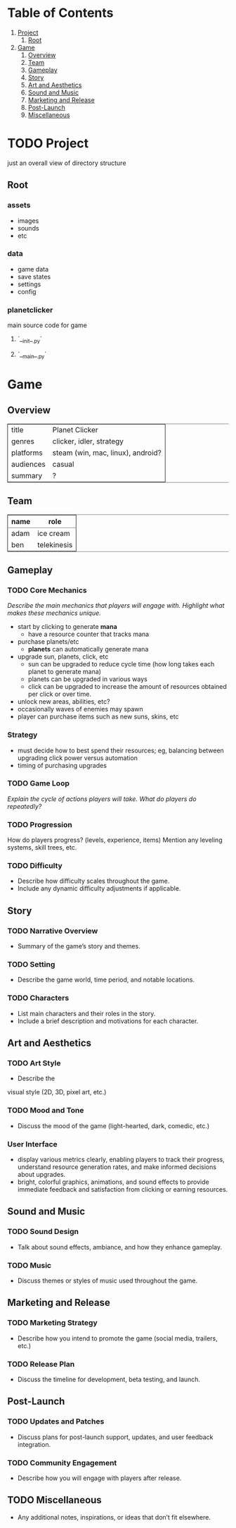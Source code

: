 
# Table of Contents

1.  [Project](#org591d698)
    1.  [Root](#orgee01398)
2.  [Game](#orged37c00)
    1.  [Overview](#orgdc568d1)
    2.  [Team](#org29352f6)
    3.  [Gameplay](#org8476bae)
    4.  [Story](#org9cc066f)
    5.  [Art and Aesthetics](#org884903b)
    6.  [Sound and Music](#org7829256)
    7.  [Marketing and Release](#org25e2ca1)
    8.  [Post-Launch](#org0648bf8)
    9.  [Miscellaneous](#orgeaf8c8b)



<a id="org591d698"></a>

# TODO Project

just an overall view of directory structure


<a id="orgee01398"></a>

## Root


### assets

-   images
-   sounds
-   etc


### data

-   game data
-   save states
-   settings
-   config


### planetclicker

main source code for game

1.  \`\_<sub>init</sub>\_<sub>.py</sub>\`

2.  \`\_<sub>main</sub>\_<sub>.py</sub>\`


<a id="orged37c00"></a>

# Game


<a id="orgdc568d1"></a>

## Overview

<table border="2" cellspacing="0" cellpadding="6" rules="groups" frame="hsides">


<colgroup>
<col  class="org-left" />

<col  class="org-left" />
</colgroup>
<tbody>
<tr>
<td class="org-left">title</td>
<td class="org-left">Planet Clicker</td>
</tr>

<tr>
<td class="org-left">genres</td>
<td class="org-left">clicker, idler, strategy</td>
</tr>

<tr>
<td class="org-left">platforms</td>
<td class="org-left">steam (win, mac, linux), android?</td>
</tr>

<tr>
<td class="org-left">audiences</td>
<td class="org-left">casual</td>
</tr>

<tr>
<td class="org-left">summary</td>
<td class="org-left">?</td>
</tr>
</tbody>
</table>


<a id="org29352f6"></a>

## Team

<table border="2" cellspacing="0" cellpadding="6" rules="groups" frame="hsides">


<colgroup>
<col  class="org-left" />

<col  class="org-left" />
</colgroup>
<thead>
<tr>
<th scope="col" class="org-left">name</th>
<th scope="col" class="org-left">role</th>
</tr>
</thead>
<tbody>
<tr>
<td class="org-left">adam</td>
<td class="org-left">ice cream</td>
</tr>

<tr>
<td class="org-left">ben</td>
<td class="org-left">telekinesis</td>
</tr>
</tbody>
</table>


<a id="org8476bae"></a>

## Gameplay


### TODO Core Mechanics

*Describe the main mechanics that players will engage with.*
*Highlight what makes these mechanics unique.*

-   start by clicking to generate **mana**
    -   have a resource counter that tracks mana
-   purchase planets/etc
    -   **planets** can automatically generate mana
-   upgrade sun, planets, click, etc
    -   sun can be upgraded to reduce cycle time (how long takes each planet to generate mana)
    -   planets can be upgraded in various ways
    -   click can be upgraded to increase the amount of resources obtained per click or over time.
-   unlock new areas, abilities, etc?
-   occasionally waves of enemies may spawn
-   player can purchase items such as new suns, skins, etc


### Strategy

-   must decide how to best spend their resources; eg, balancing between upgrading click power versus automation
-   timing of purchasing upgrades


### TODO Game Loop

*Explain the cycle of actions players will take.*
*What do players do repeatedly?*


### TODO Progression

How do players progress? (levels, experience, items)
Mention any leveling systems, skill trees, etc.


### TODO Difficulty

-   Describe how difficulty scales throughout the game.
-   Include any dynamic difficulty adjustments if applicable.


<a id="org9cc066f"></a>

## Story


### TODO Narrative Overview

-   Summary of the game&rsquo;s story and themes.


### TODO Setting

-   Describe the game world, time period, and notable locations.


### TODO Characters

-   List main characters and their roles in the story.
-   Include a brief description and motivations for each character.


<a id="org884903b"></a>

## Art and Aesthetics


### TODO Art Style

-   Describe the

visual style (2D, 3D, pixel art, etc.)


### TODO Mood and Tone

-   Discuss the mood of the game (light-hearted, dark, comedic, etc.)


### User Interface

-   display various metrics clearly, enabling players to track their progress, understand resource generation rates, and make informed decisions about upgrades.
-   bright, colorful graphics, animations, and sound effects to provide immediate feedback and satisfaction from clicking or earning resources.


<a id="org7829256"></a>

## Sound and Music


### TODO Sound Design

-   Talk about sound effects, ambiance, and how they enhance gameplay.


### TODO Music

-   Discuss themes or styles of music used throughout the game.


<a id="org25e2ca1"></a>

## Marketing and Release


### TODO Marketing Strategy

-   Describe how you intend to promote the game (social media, trailers, etc.)


### TODO Release Plan

-   Discuss the timeline for development, beta testing, and launch.


<a id="org0648bf8"></a>

## Post-Launch


### TODO Updates and Patches

-   Discuss plans for post-launch support, updates, and user feedback integration.


### TODO Community Engagement

-   Describe how you will engage with players after release.


<a id="orgeaf8c8b"></a>

## TODO Miscellaneous

-   Any additional notes, inspirations, or ideas that don&rsquo;t fit elsewhere.


